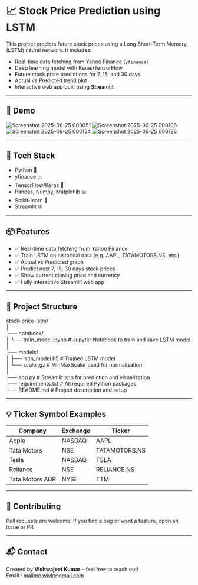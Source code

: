 # 📈 Stock Price Prediction using LSTM

This project predicts future stock prices using a Long Short-Term Memory (LSTM) neural network. It includes:

- Real-time data fetching from Yahoo Finance (`yfinance`)
- Deep learning model with Keras/TensorFlow
- Future stock price predictions for 7, 15, and 30 days
- Actual vs Predicted trend plot
- Interactive web app built using **Streamlit**

---

## 🚀 Demo

![Screenshot 2025-06-25 000051](https://github.com/user-attachments/assets/8f8f6c76-9703-4540-8970-d5913daec575)
![Screenshot 2025-06-25 000106](https://github.com/user-attachments/assets/3dbde496-5237-4c65-a487-0f02e8dbaf7a)
![Screenshot 2025-06-25 000154](https://github.com/user-attachments/assets/38f4d189-32c4-4457-8a39-2a9b9921713b)
![Screenshot 2025-06-25 000126](https://github.com/user-attachments/assets/8488a2b2-26a1-4a2f-9cf4-f206431bb0a2)

---

## 🧠 Tech Stack

- Python 🐍
- yfinance 📉
- TensorFlow/Keras 🧠
- Pandas, Numpy, Matplotlib 📊
- Scikit-learn 🔬
- Streamlit 🌐

---

## 📦 Features

- ✅ Real-time data fetching from Yahoo Finance
- ✅ Train LSTM on historical data (e.g. AAPL, TATAMOTORS.NS, etc.)
- ✅ Actual vs Predicted graph
- ✅ Predict next 7, 15, 30 days stock prices
- ✅ Show current closing price and currency
- ✅ Fully interactive Streamlit web app

---

## 📂 Project Structure

stock-price-lstm/  
│  
├── notebook/  
│ └── train_model.ipynb # Jupyter Notebook to train and save LSTM model  
│  
├── models/  
│ ├── lstm_model.h5 # Trained LSTM model  
│ └── scaler.gz # MinMaxScaler used for normalization  
│  
├── app.py # Streamlit app for prediction and visualization  
├── requirements.txt # All required Python packages  
└── README.md # Project description and setup  

---

## 💡 Ticker Symbol Examples

| Company         | Exchange | Ticker        |
| --------------- | -------- | ------------- |
| Apple           | NASDAQ   | AAPL          |
| Tata Motors     | NSE      | TATAMOTORS.NS |
| Tesla           | NASDAQ   | TSLA          |
| Reliance        | NSE      | RELIANCE.NS   |
| Tata Motors ADR | NYSE     | TTM           |

---

## 🤝 Contributing
Pull requests are welcome! If you find a bug or want a feature, open an issue or PR.

---

## 📬 Contact
Created by **Vishwajeet Kumar** – feel free to reach out!  
Email : mailme.wivk@gmail.com
